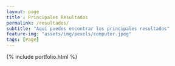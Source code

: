 ```yaml
---
layout: page
title : Principales Resultados
permalink: /resultados/
subtitle: "Aquí puedes encontrar los principales resultados"
feature-img: "assets/img/pexels/computer.jpeg"
tags: [Page]
---
```


{% include portfolio.html %}
